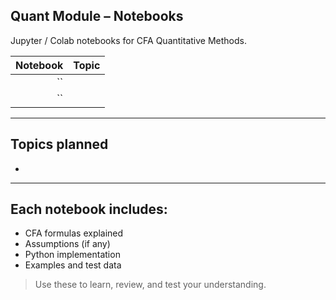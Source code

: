 ## Quant Module – Notebooks

Jupyter / Colab notebooks for CFA Quantitative Methods.

| Notebook | Topic |
|----:|----:|
| `` | |
| `` | |

---

## Topics planned
- 

---

## Each notebook includes:
- CFA formulas explained
- Assumptions (if any)
- Python implementation
- Examples and test data

> Use these to learn, review, and test your understanding.
